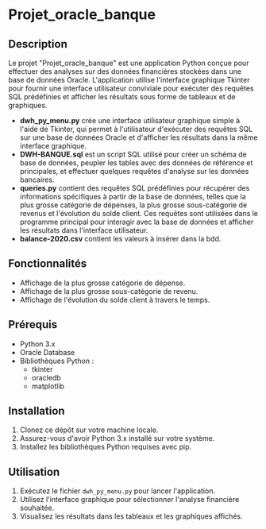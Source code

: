 # Projet_oracle_banque

## Description
Le projet "Projet_oracle_banque" est une application Python conçue pour effectuer des analyses sur des données financières stockées dans une base de données Oracle. L'application utilise l'interface graphique Tkinter pour fournir une interface utilisateur conviviale pour exécuter des requêtes SQL prédéfinies et afficher les résultats sous forme de tableaux et de graphiques.

- **dwh_py_menu.py** crée une interface utilisateur graphique simple à l'aide de Tkinter, qui permet à l'utilisateur d'exécuter des requêtes SQL sur une base de données Oracle et d'afficher les résultats dans la même interface graphique.
- **DWH-BANQUE.sql** est un script SQL utilisé pour créer un schéma de base de données, peupler les tables avec des données de référence et principales, et effectuer quelques requêtes d'analyse sur les données bancaires.
- **queries.py** contient des requêtes SQL prédéfinies pour récupérer des informations spécifiques à partir de la base de données, telles que la plus grosse catégorie de dépenses, la plus grosse sous-catégorie de revenus et l'évolution du solde client. Ces requêtes sont utilisées dans le programme principal pour interagir avec la base de données et afficher les résultats dans l'interface utilisateur.
- **balance-2020.csv** contient les valeurs à insérer dans la bdd.

## Fonctionnalités
- Affichage de la plus grosse catégorie de dépense.
- Affichage de la plus grosse sous-catégorie de revenu.
- Affichage de l'évolution du solde client à travers le temps.

## Prérequis
- Python 3.x
- Oracle Database
- Bibliothèques Python :
    - tkinter
    - oracledb
    - matplotlib

## Installation
1. Clonez ce dépôt sur votre machine locale.
2. Assurez-vous d'avoir Python 3.x installé sur votre système.
3. Installez les bibliothèques Python requises avec pip.

## Utilisation
1. Exécutez le fichier `dwh_py_menu.py` pour lancer l'application.
2. Utilisez l'interface graphique pour sélectionner l'analyse financière souhaitée.
3. Visualisez les résultats dans les tableaux et les graphiques affichés.

